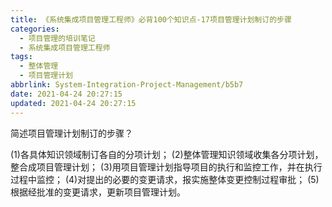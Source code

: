 ```yaml
---
title: 《系统集成项目管理工程师》必背100个知识点-17项目管理计划制订的步骤
categories:
  - 项目管理的培训笔记
  - 系统集成项目管理工程师
tags:
  - 整体管理
  - 项目管理计划
abbrlink: System-Integration-Project-Management/b5b7
date: 2021-04-24 20:27:15
updated: 2021-04-24 20:27:15
---
```


简述项目管理计划制订的步骤？

(1)各具体知识领域制订各自的分项计划；
(2)整体管理知识领域收集各分项计划，整合成项目管理计划；
(3)用项目管理计划指导项目的执行和监控工作，并在执行过程中监控；
(4)对提出的必要的变更请求，报实施整体变更控制过程审批；
(5)根据经批准的变更请求，更新项目管理计划。
